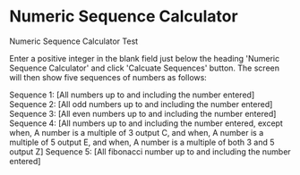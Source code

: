 # Numeric Sequence Calculator
Numeric Sequence Calculator Test

Enter a positive integer in the blank field just below the heading 'Numeric Sequence Calculator' and click 'Calcuate Sequences' button. The screen will then show five sequences of numbers as follows:

Sequence 1: [All numbers up to and including the number entered]
Sequence 2: [All odd numbers up to and including the number entered]
Sequence 3: [All even numbers up to and including the number entered]
Sequence 4: [All numbers up to and including the number entered, except when,
            A number is a multiple of 3 output C, and when,
            A number is a multiple of 5 output E, and when,
            A number is a multiple of both 3 and 5 output Z]
Sequence 5: [All fibonacci number up to and including the number entered]
